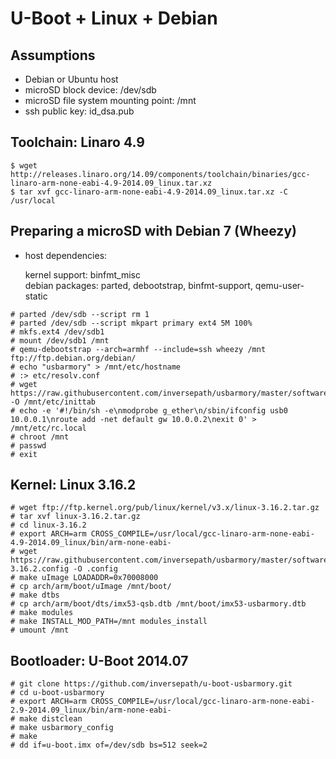 U-Boot + Linux + Debian
=======================

Assumptions
-----------

- Debian or Ubuntu host
- microSD block device: /dev/sdb
- microSD file system mounting point: /mnt
- ssh public key: id_dsa.pub


Toolchain: Linaro 4.9
---------------------

```
$ wget http://releases.linaro.org/14.09/components/toolchain/binaries/gcc-linaro-arm-none-eabi-4.9-2014.09_linux.tar.xz
$ tar xvf gcc-linaro-arm-none-eabi-4.9-2014.09_linux.tar.xz -C /usr/local
```


Preparing a microSD with Debian 7 (Wheezy)
------------------------------------------

- host dependencies:

  kernel support: binfmt_misc  
  debian packages: parted, debootstrap, binfmt-support, qemu-user-static


```
# parted /dev/sdb --script rm 1
# parted /dev/sdb --script mkpart primary ext4 5M 100%
# mkfs.ext4 /dev/sdb1
# mount /dev/sdb1 /mnt
# qemu-debootstrap --arch=armhf --include=ssh wheezy /mnt ftp://ftp.debian.org/debian/
# echo "usbarmory" > /mnt/etc/hostname
# :> etc/resolv.conf
# wget https://raw.githubusercontent.com/inversepath/usbarmory/master/software/debian_conf/inittab -O /mnt/etc/inittab
# echo -e '#!/bin/sh -e\nmodprobe g_ether\n/sbin/ifconfig usb0 10.0.0.1\nroute add -net default gw 10.0.0.2\nexit 0' > /mnt/etc/rc.local
# chroot /mnt
# passwd
# exit
```

Kernel: Linux 3.16.2
--------------------

```
# wget ftp://ftp.kernel.org/pub/linux/kernel/v3.x/linux-3.16.2.tar.gz
# tar xvf linux-3.16.2.tar.gz
# cd linux-3.16.2
# export ARCH=arm CROSS_COMPILE=/usr/local/gcc-linaro-arm-none-eabi-4.9-2014.09_linux/bin/arm-none-eabi-
# wget https://raw.githubusercontent.com/inversepath/usbarmory/master/software/kernel_conf/usbarmory_linux-3.16.2.config -O .config
# make uImage LOADADDR=0x70008000
# cp arch/arm/boot/uImage /mnt/boot/
# make dtbs
# cp arch/arm/boot/dts/imx53-qsb.dtb /mnt/boot/imx53-usbarmory.dtb
# make modules
# make INSTALL_MOD_PATH=/mnt modules_install
# umount /mnt
```

Bootloader: U-Boot 2014.07
--------------------------

```
# git clone https://github.com/inversepath/u-boot-usbarmory.git
# cd u-boot-usbarmory
# export ARCH=arm CROSS_COMPILE=/usr/local/gcc-linaro-arm-none-eabi-2.9-2014.09_linux/bin/arm-none-eabi-
# make distclean
# make usbarmory_config
# make
# dd if=u-boot.imx of=/dev/sdb bs=512 seek=2
```

